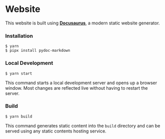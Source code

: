# Website

This website is built using [**Docusaurus**](https://docusaurus.io/), a modern static website generator.

### Installation

```
$ yarn
$ pipx install pydoc-markdown
```

### Local Development

```
$ yarn start
```

This command starts a local development server and opens up a browser window. Most changes are reflected live without having to restart the server.

### Build

```
$ yarn build
```

This command generates static content into the `build` directory and can be served using any static contents hosting service.
